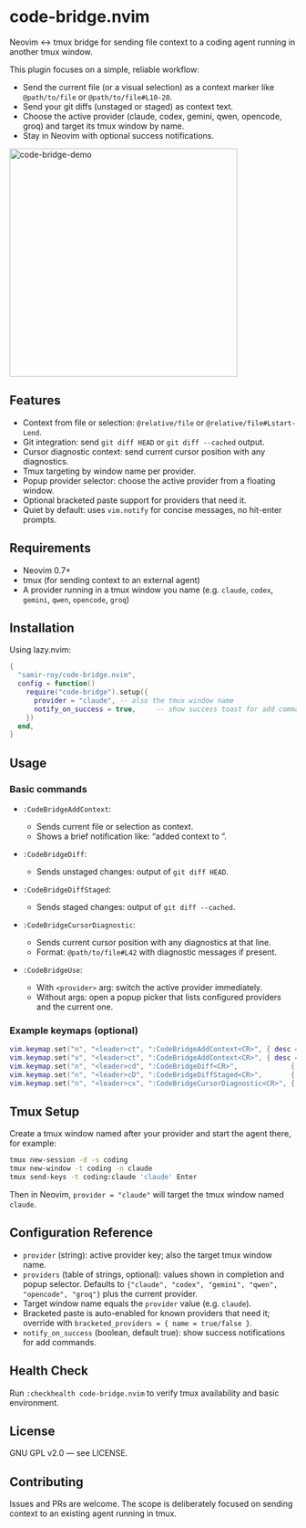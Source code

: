 # code-bridge.nvim

Neovim ↔ tmux bridge for sending file context to a coding agent running in another tmux window.

This plugin focuses on a simple, reliable workflow:
- Send the current file (or a visual selection) as a context marker like `@path/to/file` or `@path/to/file#L10-20`.
- Send your git diffs (unstaged or staged) as context text.
- Choose the active provider (claude, codex, gemini, qwen, opencode, groq) and target its tmux window by name.
- Stay in Neovim with optional success notifications.

<img src="code-bridge-demo.gif" alt="code-bridge-demo" width="400">

## Features

- Context from file or selection: `@relative/file` or `@relative/file#Lstart-Lend`.
- Git integration: send `git diff HEAD` or `git diff --cached` output.
- Cursor diagnostic context: send current cursor position with any diagnostics.
- Tmux targeting by window name per provider.
- Popup provider selector: choose the active provider from a floating window.
- Optional bracketed paste support for providers that need it.
- Quiet by default: uses `vim.notify` for concise messages, no hit-enter prompts.

## Requirements

- Neovim 0.7+
- tmux (for sending context to an external agent)
- A provider running in a tmux window you name (e.g. `claude`, `codex`, `gemini`, `qwen`, `opencode`, `groq`)

## Installation

Using lazy.nvim:

```lua
{
  "samir-roy/code-bridge.nvim",
  config = function()
    require("code-bridge").setup({
      provider = "claude", -- also the tmux window name
      notify_on_success = true,     -- show success toast for add commands
    })
  end,
}
```

## Usage

### Basic commands

- `:CodeBridgeAddContext`:
  - Sends current file or selection as context.
  - Shows a brief notification like: “added context to <provider>”.

- `:CodeBridgeDiff`:
  - Sends unstaged changes: output of `git diff HEAD`.

- `:CodeBridgeDiffStaged`:
  - Sends staged changes: output of `git diff --cached`.

- `:CodeBridgeCursorDiagnostic`:
  - Sends current cursor position with any diagnostics at that line.
  - Format: `@path/to/file#L42` with diagnostic messages if present.

- `:CodeBridgeUse`:
  - With `<provider>` arg: switch the active provider immediately.
  - Without args: open a popup picker that lists configured providers and the current one.

### Example keymaps (optional)

```lua
vim.keymap.set("n", "<leader>ct", ":CodeBridgeAddContext<CR>", { desc = "Send file or selection" })
vim.keymap.set("v", "<leader>ct", ":CodeBridgeAddContext<CR>", { desc = "Send selection" })
vim.keymap.set("n", "<leader>cd", ":CodeBridgeDiff<CR>",             { desc = "Send git diff" })
vim.keymap.set("n", "<leader>cD", ":CodeBridgeDiffStaged<CR>",       { desc = "Send staged diff" })
vim.keymap.set("n", "<leader>cx", ":CodeBridgeCursorDiagnostic<CR>", { desc = "Send cursor diagnostics" })
```

## Tmux Setup

Create a tmux window named after your provider and start the agent there, for example:

```bash
tmux new-session -d -s coding
tmux new-window -t coding -n claude
tmux send-keys -t coding:claude 'claude' Enter
```

Then in Neovim, `provider = "claude"` will target the tmux window named `claude`.

## Configuration Reference

- `provider` (string): active provider key; also the target tmux window name.
- `providers` (table of strings, optional): values shown in completion and popup selector. Defaults to `{"claude", "codex", "gemini", "qwen", "opencode", "groq"}` plus the current provider.
- Target window name equals the `provider` value (e.g. `claude`).
- Bracketed paste is auto-enabled for known providers that need it; override with `bracketed_providers = { name = true/false }`.
- `notify_on_success` (boolean, default true): show success notifications for add commands.

## Health Check

Run `:checkhealth code-bridge.nvim` to verify tmux availability and basic environment.

## License

GNU GPL v2.0 — see LICENSE.

## Contributing

Issues and PRs are welcome. The scope is deliberately focused on sending context to an existing agent running in tmux.
